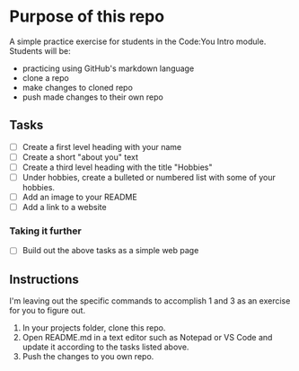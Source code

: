 # Purpose of this repo
A simple practice exercise for students in the Code:You Intro module. Students will be:
- practicing using GitHub's markdown language
- clone a repo
- make changes to cloned repo
- push made changes to their own repo

## Tasks
- [ ] Create a first level heading with your name
- [ ] Create a short "about you" text
- [ ] Create a third level heading with the title "Hobbies"
- [ ] Under hobbies, create a bulleted or numbered list with some of your hobbies.
- [ ] Add an image to your README
- [ ] Add a link to a website

### Taking it further
- [ ] Build out the above tasks as a simple web page

## Instructions
I'm leaving out the specific commands to accomplish 1 and 3 as an exercise for you to figure out.

1. In your projects folder, clone this repo.
2. Open README.md in a text editor such as Notepad or VS Code and update it according to the tasks listed above.
3. Push the changes to you own repo.